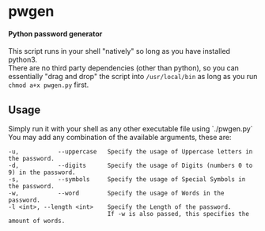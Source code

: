 <h1>pwgen</h1>
<h4>Python password generator</h4>

This script runs in your shell "natively" so long as you have installed python3.<br>
There are no third party dependencies (other than python), so you can essentially "drag and drop" the script into `/usr/local/bin` as long as you run `chmod a+x pwgen.py` first.

<h2>Usage</h2>
Simply run it with your shell as any other executable file using `./pwgen.py`<br>
You may add any combination of the available arguments, these are:<br>

    -u,           --uppercase   Specify the usage of Uppercase letters in the password.
    -d,           --digits      Specify the usage of Digits (numbers 0 to 9) in the password.
    -s,           --symbols     Specify the usage of Special Symbols in the password.
    -w,           --word        Specify the usage of Words in the password.
    -l <int>, --length <int>    Specify the Length of the password. 
                                If -w is also passed, this specifies the amount of words.
